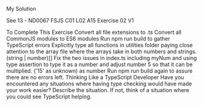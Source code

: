 My Solution

See 13 - ND0067 FSJS C01 L02 A15 Exercise 02 V1

To Complete This Exercise
Convert all file extensions to .ts
Convert all CommonJS modules to ES6 modules
Run npm run build to gather TypeScript errors
Explicitly type all functions in utilities folder paying close attention to the array file where the arrays take in both numbers and strings. (string | number)[]
Fix the two issues in index.ts including myNum and using type assertion to type it as a number and adjust number 5 so that it can be multiplied. ('15' as unknown) as number
Run npm run build again to assure there are no errors left.
Thinking Like a TypeScript Developer
Have you encountered any situations where having type checking would have made your work easier? Describe the situation. If not, think of a situation where you could see TypeScript helping.

